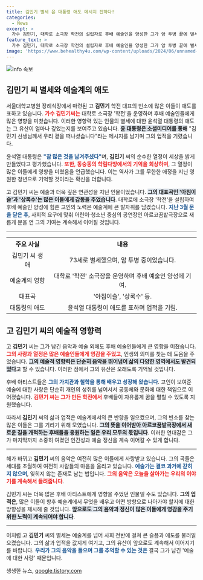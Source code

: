 ```yaml
---
title: 김민기 별세 윤 대통령 애도 메시지 전하다!
categories:
  - News
excerpt: >
  가수 김민기, 대학로 소극장 학전의 설립자로 후배 예술인을 양성한 그가 암 투병 끝에 별세했습니다. 윤석열 대통령은 그의 열정을 회상하며 깊은 애도를 표했습니다. 영원한 청년으로 기억될 김민기의 이야기를 만나보세요.
feature_text: >
  가수 김민기, 대학로 소극장 학전의 설립자로 후배 예술인을 양성한 그가 암 투병 끝에 별세했습니다. 윤석열 대통령은 그의 열정을 회상하며 깊은 애도를 표했습니다. 영원한 청년으로 기억될 김민기의 이야기를 만나보세요.
image: 'https://www.behealthy4u.com/wp-content/uploads/2024/06/unnamed-file.png'
---
```


<p><img src="https://www.behealthy4u.com/wp-content/uploads/2024/06/unnamed-file.png" alt="info 속보" /></p>

<h2 data-ke-size="size26">김민기 씨 별세와 예술계의 애도</h2>

<p data-ke-size="size16"></p>

<p data-ke-size="size16">서울대학교병원 장례식장에서 마련된 고 <b>김민기</b> 학전 대표의 빈소에 많은 이들이 애도를 표하고 있습니다. <b><span style="color: #ee2323;">가수 김민기씨는</span></b> 대학로 소극장 '학전'을 운영하며 후배 예술인들에게 많은 영향을 미쳤습니다. 이러한 영향력 있는 인물의 별세에 대한 윤석열 대통령의 애도는 그 유산이 얼마나 깊었는지를 보여주고 있습니다. <b><span style="background-color: #21538527;">윤 대통령은 소셜미디어를 통해</span></b> "김민기 선생님께서 우리 곁을 떠나셨습니다"라는 메시지를 남기며 그의 업적을 기렸습니다.</p>

<p data-ke-size="size16">윤석열 대통령은 <b><span style="color: #1a5490;">"참 많은 것을 남겨주셨다"</span></b>며, <b>김민기</b> 씨의 순수한 열정이 세상을 밝게 만들었다고 평가했습니다. <b><span style="color: #ee2323;">또한, 동숭동의 학림다방에서의 기억을 회상하며</span></b>, 그 열정이 많은 이들에게 영향을 미쳤음을 언급했습니다. 이는 역사가 그를 무한한 애정을 지닌 영원한 청년으로 기억할 것이라는 확신을 더합니다.</p>

<p data-ke-size="size16">고 김민기 씨는 예술과 더욱 깊은 연관성을 지닌 인물이었습니다. <b><span style="background-color: #21538527;">그의 대표곡인 '아침이슬'과 '상록수'는 많은 이들에게 감동을 주었습니다</span></b>. 대학로에 소극장 '학전'을 설립하여 후배 예술인 양성에 힘쓴 고인의 노력은 예술계에 큰 발자취를 남겼습니다. <b><span style="color: #1a5490;">지난 3월 문을 닫은 후</span></b>, 사회적 요구에 맞춰 어린이·청소년 중심의 공연장인 아르코꿈밭극장으로 새롭게 문을 연 그의 기여는 계속해서 이어질 것입니다.</p>

<p data-ke-size="size16"></p>

<hr />

<table style="width: 100%; border-collapse: collapse;">
    <tr>
        <th style="text-align: center; height: 17px;"><b>주요 사실</b></th>
        <th style="text-align: center; height: 17px;"><b>내용</b></th>
    </tr>
    <tr>
        <td style="text-align: center; height: 17px;">김민기 씨 생애</td>
        <td style="text-align: center; height: 17px;">73세로 별세했으며, 암 투병 중이었습니다.</td>
    </tr>
    <tr>
        <td style="text-align: center; height: 17px;">예술계의 영향</td>
        <td style="text-align: center; height: 17px;">대학로 '학전' 소극장을 운영하며 후배 예술인 양성에 기여.</td>
    </tr>
    <tr>
        <td style="text-align: center; height: 17px;">대표곡</td>
        <td style="text-align: center; height: 17px;">'아침이슬', '상록수' 등.</td>
    </tr>
    <tr>
        <td style="text-align: center; height: 17px;">대통령의 애도</td>
        <td style="text-align: center; height: 17px;">윤석열 대통령이 애도를 표하며 업적을 기림.</td>
    </tr>
</table>

<p data-ke-size="size16"></p>

<h2 data-ke-size="size26">고 김민기 씨의 예술적 영향력</h2>

<p data-ke-size="size16"></p>

<p data-ke-size="size16">고 <b>김민기</b> 씨는 그가 남긴 음악과 예술 외에도 후배 예술인들에게 큰 영향을 미쳤습니다. <b><span style="color: #ee2323;">그의 사랑과 열정은 많은 예술인들에게 영감을 주었고</span></b>, 인생의 의미를 찾는 데 도움을 주었습니다. <b><span style="background-color: #21538527;">그의 예술적 영향력은 단순히 음악을 뛰어넘어 삶의 다양한 영역에서도 발견되었다</span></b>고 할 수 있습니다. 이러한 점에서 그의 유산은 오래도록 기억될 것입니다.</p>

<p data-ke-size="size16">후배 아티스트들은 <b><span style="color: #1a5490;">그의 가치관과 철학을 통해 배우고 성장해 왔습니다</span></b>. 고인이 보여준 예술에 대한 사랑은 단순히 개인의 성취를 넘어서서 공동체와 문화에 대한 책임으로 이어졌습니다. <b><span style="color: #ee2323;">김민기 씨는 그가 만든 학전에서</span></b> 후배들이 자유롭게 꿈을 펼칠 수 있도록 지원했습니다.</p>

<p data-ke-size="size16">따라서 <b>김민기</b> 씨의 삶과 업적은 예술계에서의 큰 반향을 일으켰으며, 그의 빈소를 찾는 많은 이들은 그를 기리기 위해 모였습니다. <b><span style="background-color: #21538527;">그의 뜻을 이어받아 아르코꿈밭극장에서 새로운 길을 개척하는 후배들을 응원하는 일은 우리 모두의 몫입니다</span></b>. 이러한 연대감은 그가 마지막까지 소중히 여겼던 인간성과 예술 정신을 계속 이어갈 수 있게 합니다.</p>

<p data-ke-size="size16"></p>

<hr />

<p data-ke-size="size16"></p>

<p>해가 바뀌고 <b>김민기</b> 씨의 음악은 여전히 많은 이들에게 사랑받고 있습니다. 그의 곡들은 세대를 초월하여 여전히 사람들의 마음을 울리고 있습니다. <b><span style="color: #1a5490;">예술가는 결코 과거에 갇히지 않으며</span></b>, 잊히지 않는 존재로 남는 법입니다. <b><span style="color: #ee2323;">그의 음악은 오늘을 살아가는 우리의 이야기를 계속해서 들려줍니다</span></b>.</p>

<p data-ke-size="size16"></p>

<p data-ke-size="size16"></p>

<p>김민기 씨는 더욱 많은 후배 아티스트에게 영향을 주었던 인물일 수도 있습니다. <b>그의 업적은</b>, 많은 이들이 향후 예술계에서 무엇을 배우고 어떤 방향으로 나아가야 할지에 대한 방향성을 제시해 줄 것입니다. <b><span style="background-color: #21538527;">앞으로도 그의 음악과 정신이 많은 이들에게 영감을 주기 위한 노력이 계속되어야 합니다</span></b>.</p>

<p data-ke-size="size16"></p>

<hr />

<p data-ke-size="size16"></p>

<p>이처럼 고 <b>김민기</b> 씨의 별세는 예술계를 넘어 사회 전반에 걸쳐 큰 슬픔과 애도를 불러일으켰습니다. 그의 삶과 업적을 값지게 여기고, 그의 유산이 앞으로도 계속해서 이어지기를 바랍니다. <b><span style="color: #1a5490;">우리가 그의 음악을 들으며 그를 추억할 수 있는 것은</span></b> 결국 그가 남긴 '예술에 대한 사랑' 때문입니다.</p>
생생한 뉴스, <a href="https://qoogle.tistory.com" rel="dofollow">qoogle.tistory.com</a>


